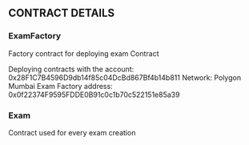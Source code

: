 ## CONTRACT DETAILS

### ExamFactory

Factory contract for deploying exam Contract

Deploying contracts with the account: 0x28F1C7B4596D9db14f85c04DcBd867Bf4b14b811
Network: Polygon Mumbai
Exam Factory address: 0x0f22374F9595FDDE0B91c0c1b70c522151e85a39

### Exam

Contract used for every exam creation

